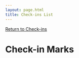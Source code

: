 ```yaml
---
layout: page.html
title: Check-ins List
---
```


[Return to Check-ins](/checkins)

# Check-in Marks
<div id="app"></div>

<script src="/assets/bundles/checkins.js"></script>